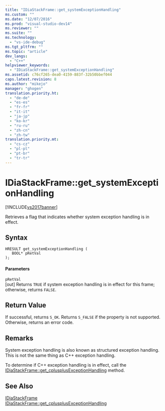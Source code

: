 ```yaml
---
title: "IDiaStackFrame::get_systemExceptionHandling"
ms.custom: ""
ms.date: "12/07/2016"
ms.prod: "visual-studio-dev14"
ms.reviewer: ""
ms.suite: ""
ms.technology: 
  - "vs-ide-debug"
ms.tgt_pltfrm: ""
ms.topic: "article"
dev_langs: 
  - "C++"
helpviewer_keywords: 
  - "IDiaStackFrame::get_systemExceptionHandling"
ms.assetid: c76cf265-dea0-4159-883f-32b50bbef044
caps.latest.revision: 8
ms.author: "mikejo"
manager: "ghogen"
translation.priority.ht: 
  - "de-de"
  - "es-es"
  - "fr-fr"
  - "it-it"
  - "ja-jp"
  - "ko-kr"
  - "ru-ru"
  - "zh-cn"
  - "zh-tw"
translation.priority.mt: 
  - "cs-cz"
  - "pl-pl"
  - "pt-br"
  - "tr-tr"
---
```

# IDiaStackFrame::get_systemExceptionHandling
[!INCLUDE[vs2017banner](../../code-quality/includes/vs2017banner.md)]

Retrieves a flag that indicates whether system exception handling is in effect.  
  
## Syntax  
  
```cpp#  
HRESULT get_systemExceptionHandling (   
   BOOL* pRetVal  
);  
```  
  
#### Parameters  
 `pRetVal`  
 [out] Returns `TRUE` if system exception handling is in effect for this frame; otherwise, returns `FALSE`.  
  
## Return Value  
 If successful, returns `S_OK`. Returns `S_FALSE` if the property is not supported. Otherwise, returns an error code.  
  
## Remarks  
 System exception handling is also known as structured exception handling. This is not the same thing as C++ exception handling.  
  
 To determine if C++ exception handling is in effect, call the [IDiaStackFrame::get_cplusplusExceptionHandling](../../debugger/debug-interface-access/idiastackframe--get_cplusplusexceptionhandling.md) method.  
  
## See Also  
 [IDiaStackFrame](../../debugger/debug-interface-access/idiastackframe.md)   
 [IDiaStackFrame::get_cplusplusExceptionHandling](../../debugger/debug-interface-access/idiastackframe--get_cplusplusexceptionhandling.md)